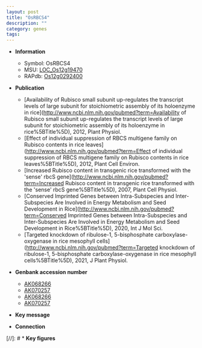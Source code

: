 ```yaml
---
layout: post
title: "OsRBCS4"
description: ""
category: genes
tags: 
---
```


* **Information**  
    + Symbol: OsRBCS4  
    + MSU: [LOC_Os12g19470](http://rice.uga.edu/cgi-bin/ORF_infopage.cgi?orf=LOC_Os12g19470)  
    + RAPdb: [Os12g0292400](http://rapdb.dna.affrc.go.jp/viewer/gbrowse_details/irgsp1?name=Os12g0292400)  

* **Publication**  
    + [Availability of Rubisco small subunit up-regulates the transcript levels of large subunit for stoichiometric assembly of its holoenzyme in rice](http://www.ncbi.nlm.nih.gov/pubmed?term=Availability of Rubisco small subunit up-regulates the transcript levels of large subunit for stoichiometric assembly of its holoenzyme in rice%5BTitle%5D), 2012, Plant Physiol.
    + [Effect of individual suppression of RBCS multigene family on Rubisco contents in rice leaves](http://www.ncbi.nlm.nih.gov/pubmed?term=Effect of individual suppression of RBCS multigene family on Rubisco contents in rice leaves%5BTitle%5D), 2012, Plant Cell Environ.
    + [Increased Rubisco content in transgenic rice transformed with the 'sense' rbcS gene](http://www.ncbi.nlm.nih.gov/pubmed?term=Increased Rubisco content in transgenic rice transformed with the 'sense' rbcS gene%5BTitle%5D), 2007, Plant Cell Physiol.
    + [Conserved Imprinted Genes between Intra-Subspecies and Inter-Subspecies Are Involved in Energy Metabolism and Seed Development in Rice](http://www.ncbi.nlm.nih.gov/pubmed?term=Conserved Imprinted Genes between Intra-Subspecies and Inter-Subspecies Are Involved in Energy Metabolism and Seed Development in Rice%5BTitle%5D), 2020, Int J Mol Sci.
    + [Targeted knockdown of ribulose-1, 5-bisphosphate carboxylase-oxygenase in rice mesophyll cells](http://www.ncbi.nlm.nih.gov/pubmed?term=Targeted knockdown of ribulose-1, 5-bisphosphate carboxylase-oxygenase in rice mesophyll cells%5BTitle%5D), 2021, J Plant Physiol.

* **Genbank accession number**  
    + [AK068266](http://www.ncbi.nlm.nih.gov/nuccore/AK068266)
    + [AK070257](http://www.ncbi.nlm.nih.gov/nuccore/AK070257)
    + [AK068266](http://www.ncbi.nlm.nih.gov/nuccore/AK068266)
    + [AK070257](http://www.ncbi.nlm.nih.gov/nuccore/AK070257)

* **Key message**  

* **Connection**  

[//]: # * **Key figures**  



